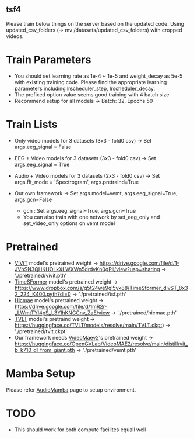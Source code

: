 ## tsf4

Please train below things on the server based on the updated code.
Using updated_csv_folders (-> mv /datasets/updated_csv_folders) with cropped videos.

# Train Parameters
- You should set learning rate as 1e-4 ~ 1e-5 and weight_decay as 5e-5 with existing training code. Please find the appropriate learning parameters including lrscheduler_step, lrscheduler_decay.
- The prefixed option value seems good training with 4 batch size.
- Recommend setup for all models -> Batch: 32, Epochs 50

# Train Lists
- Only video models for 3 datasets (3x3 - fold0 csv) -> Set args.eeg_signal = False
- EEG + Video models for 3 datasets (3x3 - fold0 csv) -> Set args.eeg_signal = True

- Audio + Video models for 3 datasets (2x3 - fold0 csv) -> Set args.fft_mode = 'Spectrogram', args.pretraind=True

- Our own framework -> Set args.model=vemt, args.eeg_signal=True, args.gcn=False
  + gcn : Set args.eeg_signal=True, args.gcn=True
  + You can also train with one network by set_eeg_only and set_video_only options on vemt model


# Pretrained
- [ViViT](https://github.com/rishikksh20/ViViT-pytorch) model's pretrained weight -> https://drive.google.com/file/d/1-JVhSN3QHKUOLkXLWXWn5drdvKn0gPll/view?usp=sharing -> './pretrained/vivit.pth'
- [TimeSFormer](https://github.com/facebookresearch/TimeSformer) model's pretrained weight -> https://www.dropbox.com/s/g5t24we9gl5yk88/TimeSformer_divST_8x32_224_K400.pyth?dl=0 -> './pretrained/tsf.pth'
- [Hicmae](https://dl.acm.org/doi/10.1016/j.inffus.2024.102382) model's pretrained weight -> https://drive.google.com/file/d/1mR2r-_LWmtTYl4pS_L3YlhKNCCnv_ZaE/view -> './pretrained/hicmae.pth'
- [TVLT](https://proceedings.neurips.cc/paper_files/paper/2022/file/3ea3134345f2e6228a29f35b86bce24d-Paper-Conference.pdf) model's pretraind weight -> https://huggingface.co/TVLT/models/resolve/main/TVLT.ckpt) -> './pretrained/tvlt.ckpt'
- Our framework needs [VideoMaev2](https://github.com/OpenGVLab/VideoMAEv2/tree/master)'s pretrained weight -> https://huggingface.co/OpenGVLab/VideoMAE2/resolve/main/distill/vit_b_k710_dl_from_giant.pth -> './pretrained/vemt.pth'

# Mamba Setup
Please refer [AudioMamba](https://github.com/kaistmm/Audio-Mamba-AuM) page to setup environment.

# TODO
- This should work for both compute facilites equall well
